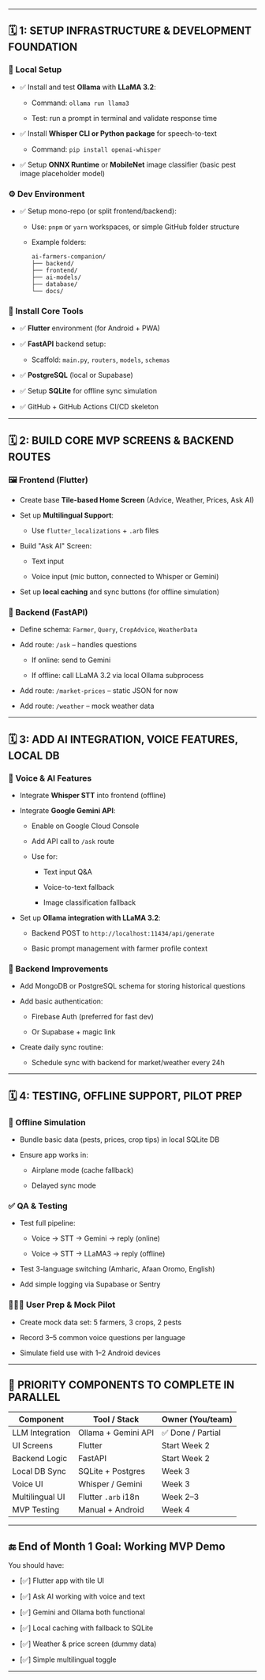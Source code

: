 


---

## 🗓️ **1: SETUP INFRASTRUCTURE & DEVELOPMENT FOUNDATION**

### 🔧 Local Setup

-  ✅ Install and test **Ollama** with **LLaMA 3.2**:
    
    - Command: `ollama run llama3`
        
    - Test: run a prompt in terminal and validate response time
        
-  ✅ Install **Whisper CLI or Python package** for speech-to-text
    
    - Command: `pip install openai-whisper`
        
-  ✅ Setup **ONNX Runtime** or **MobileNet** image classifier (basic pest image placeholder model)
    

### ⚙️ Dev Environment

-  ✅ Setup mono-repo (or split frontend/backend):
    
    - Use: `pnpm` or `yarn` workspaces, or simple GitHub folder structure
        
    - Example folders:
        
        ```
        ai-farmers-companion/
        ├── backend/
        ├── frontend/
        ├── ai-models/
        ├── database/
        └── docs/
        ```
        

### 📲 Install Core Tools

-  ✅ **Flutter** environment (for Android + PWA)
    
-  ✅ **FastAPI** backend setup:
    
    - Scaffold: `main.py`, `routers`, `models`, `schemas`
        
-  ✅ **PostgreSQL** (local or Supabase)
    
-  ✅ Setup **SQLite** for offline sync simulation
    
-  ✅ GitHub + GitHub Actions CI/CD skeleton
    

---

## 🗓️ **2: BUILD CORE MVP SCREENS & BACKEND ROUTES**

### 🖼️ Frontend (Flutter)

-  Create base **Tile-based Home Screen** (Advice, Weather, Prices, Ask AI)
    
-  Set up **Multilingual Support**:
    
    - Use `flutter_localizations` + `.arb` files
        
-  Build "Ask AI" Screen:
    
    - Text input
        
    - Voice input (mic button, connected to Whisper or Gemini)
        
-  Set up **local caching** and sync buttons (for offline simulation)
    

### 🔌 Backend (FastAPI)

-  Define schema: `Farmer`, `Query`, `CropAdvice`, `WeatherData`
    
-  Add route: `/ask` – handles questions
    
    - If online: send to Gemini
        
    - If offline: call LLaMA 3.2 via local Ollama subprocess
        
-  Add route: `/market-prices` – static JSON for now
    
-  Add route: `/weather` – mock weather data
    

---

## 🗓️ **3: ADD AI INTEGRATION, VOICE FEATURES, LOCAL DB**

### 🎤 Voice & AI Features

-  Integrate **Whisper STT** into frontend (offline)
    
-  Integrate **Google Gemini API**:
    
    - Enable on Google Cloud Console
        
    - Add API call to `/ask` route
        
    - Use for:
        
        - Text input Q&A
            
        - Voice-to-text fallback
            
        - Image classification fallback
            
-  Set up **Ollama integration with LLaMA 3.2**:
    
    - Backend POST to `http://localhost:11434/api/generate`
        
    - Basic prompt management with farmer profile context
        

### 🧠 Backend Improvements

-  Add MongoDB or PostgreSQL schema for storing historical questions
    
-  Add basic authentication:
    
    - Firebase Auth (preferred for fast dev)
        
    - Or Supabase + magic link
        
-  Create daily sync routine:
    
    - Schedule sync with backend for market/weather every 24h
        

---

## 🗓️ **4: TESTING, OFFLINE SUPPORT, PILOT PREP**

### 📳 Offline Simulation

-  Bundle basic data (pests, prices, crop tips) in local SQLite DB
    
-  Ensure app works in:
    
    - Airplane mode (cache fallback)
        
    - Delayed sync mode
        

### ✅ QA & Testing

-  Test full pipeline:
    
    - Voice -> STT -> Gemini -> reply (online)
        
    - Voice -> STT -> LLaMA3 -> reply (offline)
        
-  Test 3-language switching (Amharic, Afaan Oromo, English)
    
-  Add simple logging via Supabase or Sentry
    

### 👩🏽‍🌾 User Prep & Mock Pilot

-  Create mock data set: 5 farmers, 3 crops, 2 pests
    
-  Record 3–5 common voice questions per language
    
-  Simulate field use with 1–2 Android devices
    

---

## 🧱 PRIORITY COMPONENTS TO COMPLETE IN PARALLEL

|Component|Tool / Stack|Owner (You/team)|
|---|---|---|
|LLM Integration|Ollama + Gemini API|✅ Done / Partial|
|UI Screens|Flutter|Start Week 2|
|Backend Logic|FastAPI|Start Week 2|
|Local DB Sync|SQLite + Postgres|Week 3|
|Voice UI|Whisper / Gemini|Week 3|
|Multilingual UI|Flutter `.arb` i18n|Week 2–3|
|MVP Testing|Manual + Android|Week 4|

---

## 🔚 End of Month 1 Goal: Working MVP Demo

You should have:

- [✅] Flutter app with tile UI
    
- [✅] Ask AI working with voice and text
    
- [✅] Gemini and Ollama both functional
    
- [✅] Local caching with fallback to SQLite
    
- [✅] Weather & price screen (dummy data)
    
- [✅] Simple multilingual toggle
    

---
